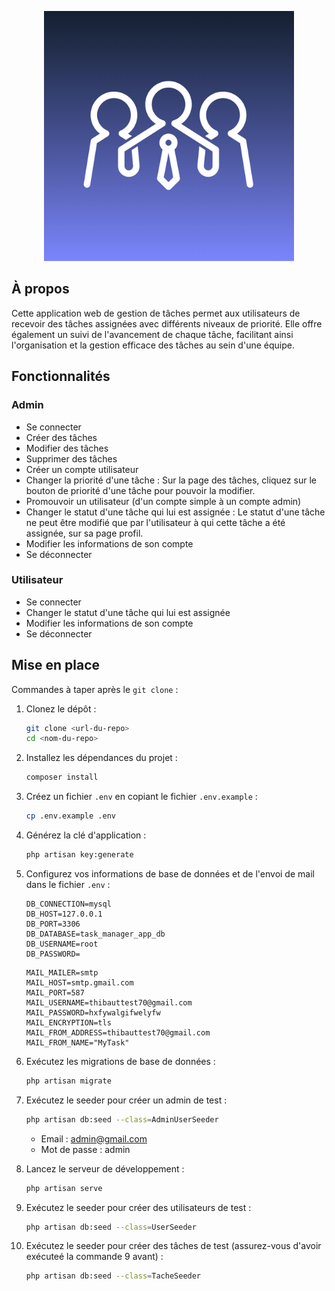 <p align="center"><img src="public/image/pp.png" width="400" alt="Laravel Logo"></p>

## À propos

Cette application web de gestion de tâches permet aux utilisateurs de recevoir des tâches assignées avec différents niveaux de priorité. Elle offre également un suivi de l'avancement de chaque tâche, facilitant ainsi l'organisation et la gestion efficace des tâches au sein d'une équipe.

## Fonctionnalités

### Admin

- Se connecter
- Créer des tâches
- Modifier des tâches
- Supprimer des tâches
- Créer un compte utilisateur
- Changer la priorité d'une tâche : Sur la page des tâches, cliquez sur le bouton de priorité d'une tâche pour pouvoir la modifier.
- Promouvoir un utilisateur (d'un compte simple à un compte admin)
- Changer le statut d'une tâche qui lui est assignée : Le statut d'une tâche ne peut être modifié que par l'utilisateur à qui cette tâche a été assignée, sur sa page profil.
- Modifier les informations de son compte
- Se déconnecter

### Utilisateur

- Se connecter
- Changer le statut d'une tâche qui lui est assignée
- Modifier les informations de son compte
- Se déconnecter

## Mise en place

Commandes à taper après le `git clone` :

1. Clonez le dépôt :
    ```sh
    git clone <url-du-repo>
    cd <nom-du-repo>
    ```

2. Installez les dépendances du projet :
    ```sh
    composer install
    ```

3. Créez un fichier `.env` en copiant le fichier `.env.example` :
    ```sh
    cp .env.example .env
    ```

4. Générez la clé d'application :
    ```sh
    php artisan key:generate
    ```

5. Configurez vos informations de base de données et de l'envoi de mail dans le fichier `.env` :
    ```dotenv
    DB_CONNECTION=mysql
    DB_HOST=127.0.0.1
    DB_PORT=3306
    DB_DATABASE=task_manager_app_db
    DB_USERNAME=root
    DB_PASSWORD=
    ```

    ```dotenv
    MAIL_MAILER=smtp
    MAIL_HOST=smtp.gmail.com
    MAIL_PORT=587
    MAIL_USERNAME=thibauttest70@gmail.com
    MAIL_PASSWORD=hxfywalgifwelyfw
    MAIL_ENCRYPTION=tls
    MAIL_FROM_ADDRESS=thibauttest70@gmail.com
    MAIL_FROM_NAME="MyTask"
    ```

6. Exécutez les migrations de base de données :
    ```sh
    php artisan migrate
    ```

7. Exécutez le seeder pour créer un admin de test :
    ```sh
    php artisan db:seed --class=AdminUserSeeder
    ```
    - Email : admin@gmail.com
    - Mot de passe : admin

8. Lancez le serveur de développement :
    ```sh
    php artisan serve
    ```

9. Exécutez le seeder pour créer des utilisateurs de test :
    ```sh
    php artisan db:seed --class=UserSeeder
    ```

10. Exécutez le seeder pour créer des tâches de test (assurez-vous d'avoir exécuteé la commande 9 avant) :
    ```sh
    php artisan db:seed --class=TacheSeeder
    ```
